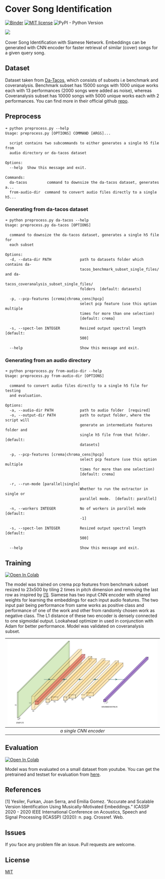 # Cover Song Identification
[![Binder](https://mybinder.org/badge_logo.svg)](https://mybinder.org/v2/gh/vignejs/cover-song-identification/master) [![MIT license](https://img.shields.io/badge/License-MIT-blue.svg)](https://lbesson.mit-license.org/) ![PyPI - Python Version](https://img.shields.io/pypi/pyversions/th)

[<img src="https://deepnote.com/buttons/launch-in-deepnote.svg">](https://deepnote.com/project/82619257-0268-4ccc-bfdb-af99b74ce311)

Cover Song Identification with Siamese Network. Embeddings can be generated with CNN encoder for faster retrieval of similar (cover) songs for a given query song.

## Dataset
Dataset taken from [Da-Tacos](https://github.com/MTG/da-tacos), which consists of subsets i.e benchmark and coveranalysis. Benchmark subset has 15000 songs with 1000 unique works each with 13 performances (2000 songs were added as noise), whereas Coveranalysis subset has 10000 songs with 5000 unique works each with 2 performances. You can find more in their official github [repo](https://github.com/MTG/da-tacos).

## Preprocess

```
➜ python preprocess.py --help
Usage: preprocess.py [OPTIONS] COMMAND [ARGS]...

  script contains two subcommands to either generates a single h5 file from
  audio directory or da-tacos dataset

Options:
  --help  Show this message and exit.

Commands:
  da-tacos         command to downsize the da-tacos dataset, generates a...
  from-audio-dir  command to convert audio files directly to a single h5...

```
### Generating from da-tacos dataset
```
➜ python preprocess.py da-tacos --help
Usage: preprocess.py da-tacos [OPTIONS]

  command to downsize the da-tacos dataset, generates a single h5 file for
  each subset

Options:
  -d, --data-dir PATH             path to datasets folder which contains da-
                                  tacos_benchmark_subset_single_files/ and da-
                                  tacos_coveranalysis_subset_single_files/
                                  folders  [default: datasets]

  -p, --pcp-features [crema|chroma_cens|hpcp]
                                  select pcp feature (use this option multiple
                                  times for more than one selection)
                                  [default: crema]

  -s, --spect-len INTEGER         Resized output spectral length  [default:
                                  500]

  --help                          Show this message and exit.

```
### Generating from an audio directory
```
➜ python preprocess.py from-audio-dir --help
Usage: preprocess.py from-audio-dir [OPTIONS]

  command to convert audio files directly to a single h5 file for testing
  and evaluation.

Options:
  -a, --audio-dir PATH            path to audio folder  [required]
  -o, --output-dir PATH           path to output folder, where the script will
                                  generate an intermediate features folder and
                                  single h5 file from that folder.  [default:
                                  datasets]

  -p, --pcp-features [crema|chroma_cens|hpcp]
                                  select pcp feature (use this option multiple
                                  times for more than one selection)
                                  [default: crema]

  -r, --run-mode [parallel|single]
                                  Whether to run the extractor in single or
                                  parallel mode.  [default: parallel]

  -n, --workers INTEGER           No of workers in parallel mode  [default:
                                  -1]

  -s, --spect-len INTEGER         Resized output spectral length  [default:
                                  500]

  --help                          Show this message and exit.

```

## Training
<a href="https://colab.research.google.com/github/vignejs/cover-song-identification/blob/master/train.ipynb" target="_parent"><img src="https://colab.research.google.com/assets/colab-badge.svg" alt="Open In Colab"/></a>

The model was trained on crema pcp features from benchmark subset resized to 23x500 by tiling 2 times in pitch dimension and removing the last row as inspired by [[1]](#1).
Siamese has two input CNN encoder with shared weights for learning the embeddings for each input audio features.
The two input pair being performance from same works as positive class and performance of one of the work and other from randomly chosen work as negative class.
The L1 distance of these two encoder is densely connected to one sigmoidal output.
Lookahead optimizer in used in conjunction with Adam for better performance.
Model was validated on coveranalysis subset.

| ![a single CNN encoder](nn.png) |
|:--:| 
|*a single CNN encoder*|

## Evaluation
<a href="https://colab.research.google.com/github/vignejs/cover-song-identification/blob/master/evaluate.ipynb" target="_parent"><img src="https://colab.research.google.com/assets/colab-badge.svg" alt="Open In Colab"/></a>

Model was from evaluated on a small dataset from youtube. You can get the pretrained and testset for evaluation from [here](https://github.com/vignejs/cover-song-identification/releases/tag/v0.1.0).

## References
<a id="1">[1]</a>
Yesiler, Furkan, Joan Serra, and Emilia Gomez. “Accurate and Scalable Version Identification Using Musically-Motivated Embeddings.” ICASSP 2020 - 2020 IEEE International Conference on Acoustics, Speech and Signal Processing (ICASSP) (2020): n. pag. Crossref. Web.

## Issues
If you face any problem file an issue. Pull requests are welcome.

## License
[MIT](LICENSE)